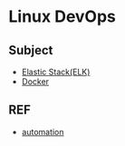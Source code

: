 # Linux DevOps

## Subject

- [Elastic Stack(ELK)](elk/README.md)
- [Docker](https://github.com/shawn0915/docker-study)

## REF

- [automation](https://github.com/yuhongchun/automation)